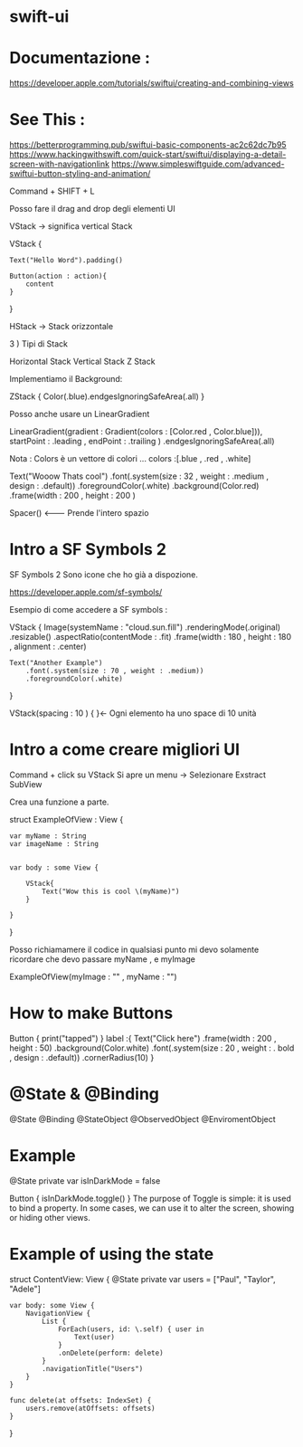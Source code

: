 # swift-ui

# Documentazione :
https://developer.apple.com/tutorials/swiftui/creating-and-combining-views


# See This :
https://betterprogramming.pub/swiftui-basic-components-ac2c62dc7b95
https://www.hackingwithswift.com/quick-start/swiftui/displaying-a-detail-screen-with-navigationlink
https://www.simpleswiftguide.com/advanced-swiftui-button-styling-and-animation/

Command + SHIFT + L

Posso fare il drag and drop degli elementi UI

VStack -> significa vertical Stack

VStack {

    Text("Hello Word").padding()

    Button(action : action){
        content
    }
}

HStack -> Stack orizzontale


3 ) Tipi di Stack

Horizontal Stack
Vertical Stack
Z Stack


Implementiamo il Background:

ZStack {
    Color(.blue).endgesIgnoringSafeArea(.all)
}

Posso anche usare un LinearGradient



LinearGradient(gradient : Gradient(colors : [Color.red , Color.blue])),
    startPoint : .leading , endPoint : .trailing )
   .endgesIgnoringSafeArea(.all)

Nota : Colors è un vettore di colori ... colors :[.blue , .red , .white]


Text("Wooow Thats cool")
    .font(.system(size : 32 , weight : .medium , design : .default))
    .foregroundColor(.white)
    .background(Color.red)
    .frame(width : 200 , height : 200 )

Spacer()  <--- Prende l'intero spazio



# Intro a SF Symbols 2

SF Symbols 2
Sono icone che ho già a dispozione.

https://developer.apple.com/sf-symbols/

Esempio di come accedere a SF symbols :

VStack {
    Image(systemName : "cloud.sun.fill")
        .renderingMode(.original)
        .resizable()
        .aspectRatio(contentMode : .fit)
        .frame(width : 180 , height : 180 , alignment : .center)

    Text("Another Example")
        .font(.system(size : 70 , weight : .medium))
        .foregroundColor(.white)
}

VStack(spacing : 10 ) {
}<- Ogni elemento ha uno space di 10 unità


# Intro a come creare migliori UI

Command + click su VStack
Si apre un menu -> Selezionare Exstract SubView

Crea una funzione a parte.

struct ExampleOfView : View {

    var myName : String
    var imageName : String


    var body : some View {

        VStack{
            Text("Wow this is cool \(myName)")
        }

    }

}

Posso richiamamere il codice in qualsiasi
punto mi devo solamente ricordare che
devo passare myName , e myImage

ExampleOfView(myImage : "" , myName : "")

# How to make Buttons

Button {
    print("tapped")
} label :{
    Text("Click here")
        .frame(width : 200 , height : 50)
        .background(Color.white)
        .font(.system(size : 20 , weight : . bold , design : .default))
        .cornerRadius(10)
}


# @State & @Binding


@State
@Binding
@StateObject
@ObservedObject
@EnviromentObject


# Example

@State private var isInDarkMode = false


Button {
    isInDarkMode.toggle()
}
The purpose of Toggle is simple: it is used to bind a property.
In some cases, we can use it to alter the screen, showing or hiding other views.


# Example of using the state


struct ContentView: View {
    @State private var users = ["Paul", "Taylor", "Adele"]

    var body: some View {
        NavigationView {
            List {
                ForEach(users, id: \.self) { user in
                    Text(user)
                }
                .onDelete(perform: delete)
            }
            .navigationTitle("Users")
        }
    }

    func delete(at offsets: IndexSet) {
        users.remove(atOffsets: offsets)
    }
}






